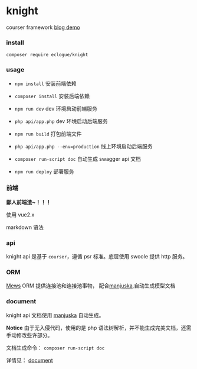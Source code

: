 # knight

courser framework [blog demo](http://193.112.127.136:5000/)


### install

`composer require eclogue/knight`

### usage

- `npm install` 安装前端依赖

- `composer install` 安装后端依赖

- `npm run dev`  dev 环境启动前端服务

- `php api/app.php` dev 环境启动后端服务

- `npm run build` 打包前端文件

- `php api/app.php --env=production` 线上环境启动后端服务

- `composer run-script doc` 自动生成 swagger api 文档

- `npm run deploy` 部署服务

### 前端

**鄙人前端渣~！！！**

使用 vue2.x

markdown 语法

### api

knight api 是基于 `courser`，遵循 psr 标准。底层使用 swoole 提供 http 服务。


### ORM

[Mews](https://github.com/eclogue/mews) ORM 提供连接池和连接池事物，
配合[manjuska](https://github.com/eclogue/manjusaka),自动生成模型文档

### document
knight api 文档使用 [manjuska](https://github.com/eclogue/manjusaka)
自动生成。

**Notice** 由于无入侵代码，使用的是 php 语法树解析，并不能生成完美文档，还需手动修改些许部分。

文档生成命令： `composer run-script doc`

详情见： [document](http://193.112.127.136:3000/document)



